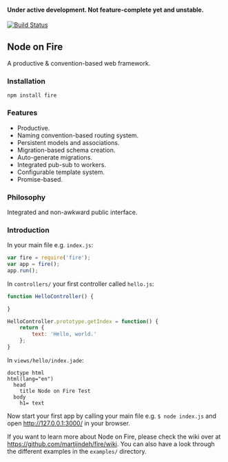 #### Under active development. Not feature-complete yet and unstable.

[![Build Status](https://travis-ci.org/martijndeh/fire.svg?branch=master)](https://travis-ci.org/martijndeh/fire)
## Node on Fire
A productive & convention-based web framework.

### Installation
```
npm install fire
```

### Features
- Productive.
- Naming convention-based routing system.
- Persistent models and associations.
- Migration-based schema creation.
- Auto-generate migrations.
- Integrated pub-sub to workers.
- Configurable template system.
- Promise-based.

### Philosophy

Integrated and non-awkward public interface.

### Introduction

In your main file e.g. `index.js`:
```js
var fire = require('fire');
var app = fire();
app.run();
```

In ```controllers/``` your first controller called `hello.js`:
```js
function HelloController() {

}

HelloController.prototype.getIndex = function() {
	return {
		text: 'Hello, world.'
	};
}
```
In `views/hello/index.jade`:
```jade
doctype html
html(lang="en")
  head
    title Node on Fire Test
  body
    h1= text
```

Now start your first app by calling your main file e.g. `$ node index.js` and open http://127.0.0.1:3000/ in your browser.

If you want to learn more about Node on Fire, please check the wiki over at https://github.com/martijndeh/fire/wiki. You can also have a look through the different examples in the `examples/` directory.
